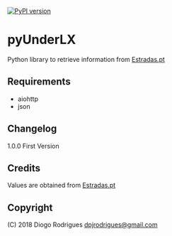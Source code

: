 [![PyPI version](https://badge.fury.io/py/pyEstradasPT.svg)](https://badge.fury.io/py/pyEstradasPT)

# pyUnderLX
Python library to retrieve information from [Estradas.pt](http://estradas.pt)

## Requirements
- aiohttp
- json

## Changelog

1.0.0 First Version

## Credits
Values are obtained from [Estradas.pt](http://estradas.pt)

## Copyright

(C) 2018 Diogo Rodrigues <dpjrodrigues@gmail.com> 
